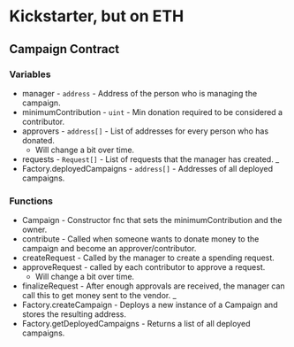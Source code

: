 # Kickstarter, but on ETH

## Campaign Contract

### Variables

* manager - `address` - Address of the person who is managing the campaign.
* minimumContribution - `uint` - Min donation required to be considered a contributor.
* approvers - `address[]` - List of addresses for every person who has donated.
  * Will change a bit over time.
* requests - `Request[]` - List of requests that the manager has created.
_
* Factory.deployedCampaigns - `address[]` - Addresses of all deployed campaigns.

### Functions

* Campaign - Constructor fnc that sets the minimumContribution and the owner.
* contribute - Called when someone wants to donate money to the campaign and become an approver/contributor.
* createRequest - Called by the manager to create a spending request.
* approveRequest - called by each contributor to approve a request.
  * Will change a bit over time.
* finalizeRequest - After enough approvals are received, the manager can call this to get money sent to the vendor.
_
* Factory.createCampaign - Deploys a new instance of a Campaign and stores the resulting address.
* Factory.getDeployedCampaigns - Returns a list of all deployed campaigns.
